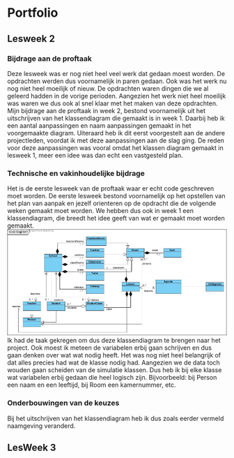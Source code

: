 # Portfolio
## Lesweek 2
### Bijdrage aan de proftaak
Deze lesweek was er nog niet heel veel werk dat gedaan moest worden. De opdrachten werden dus voornamelijk in paren gedaan. Ook was het werk nu nog niet heel moeilijk of nieuw. De opdrachten waren dingen die we al geleerd hadden in de vorige perioden. Aangezien het werk niet heel moeilijk was waren we dus ook al snel klaar met het maken van deze opdrachten.
Mijn bijdrage aan de proftaak in week 2, bestond voornamelijk uit het uitschrijven van het klassendiagram die gemaakt is in week 1. Daarbij heb ik een aantal aanpassingen en naam aanpassingen gemaakt in het voorgemaakte diagram. Uiteraard heb ik dit eerst voorgestelt aan de andere projectleden, voordat ik met deze aanpassingen aan de slag ging. De reden voor deze aanpassingen was vooral omdat het klassen diagram gemaakt in lesweek 1, meer een idee was dan echt een vastgesteld plan. 

### Technische en vakinhoudelijke bijdrage
Het is de eerste lesweek van de proftaak waar er echt code geschreven moet worden. De eerste lesweek bestond voornamelijk op het opstellen van het plan van aanpak en jezelf orienteren op de opdracht die de volgende weken gemaakt moet worden. We hebben dus ook in week 1 een klassendiagram, die breedt het idee geeft van wat er gemaakt moet worden gemaakt.
![](images/klassendiagram.jpg)
Ik had de taak gekregen om dus deze klassendiagram te brengen naar het project. Ook moest ik meteen de variabelen erbij gaan schrijven en dus gaan denken over wat wat nodig heeft. Het was nog niet heel belangrijk of dat alles precies had wat de klasse nodig had. Aangezien we de data toch wouden gaan scheiden van de simulatie klassen. Dus heb ik bij elke klasse wat variabelen erbij gedaan die heel logisch zijn. Bijvoorbeeld: bij Person een naam en een leeftijd, bij Room een kamernummer, etc. 

### Onderbouwingen van de keuzes
Bij het uitschrijven van het klassendiagram heb ik dus zoals eerder vermeld naamgeving veranderd. 

## LesWeek 3